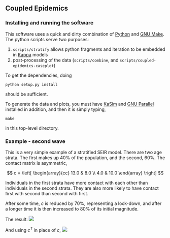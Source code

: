 ## Coupled Epidemics

### Installing and running the software

This software uses a quick and dirty combination of [Python] and [GNU Make]. The
python scripts serve two purposes:

  1. `scripts/stratify` allows python fragments and iteration to be embedded in [Kappa] models
  2. post-processing of the data (`scripts/combine`, and `scripts/coupled-epidemics-caseplot`)

To get the dependencies, doing

    python setup.py install

should be sufficient.

To generate the data and plots, you must have [KaSim] and [GNU Parallel] installed in addition, and
then it is simply typing,

    make

in this top-level directory.

### Example - second wave

This is a very simple example of a stratified SEIR model. There are two age strata. The first
makes up 40% of the population, and the second, 60%. The contact matrix is asymmetric,

$$
c = \left[
  \begin{array}{cc}
    13.0 & 8.0 \\
    4.0 & 10.0
  \end{array}
\right]
$$

Individuals in the first strata have more contact with each other than individuals in the 
second strata. They are also more likely to have contact first with second than second with
first.

After some time, $c$ is reduced by 70%, representing a lock-down, and after a longer time
it is then increased to 80% of its initial magnitude.

The result:
<image src="https://wwaites.github.io/coupled-epidemics/plots/second-wave.png" />

And using $c^T$ in place of $c$,
<image src="https://wwaites.github.io/coupled-epidemics/plots/second-wave-T.png" />

[Python]: https://python.org/
[GNU Make]: https://www.gnu.org/software/make
[GNU Parallel]: https://www.gnu.org/software/parallel
[Kappa]: https://kappalanguage.org/
[KaSim]: https://kappalanguage.org/download

<script type="text/javascript" async src="https://cdn.mathjax.org/mathjax/latest/MathJax.js?config=TeX-MML-AM_CHTML"></script>
<script type="text/javascript">
window.MathJax = {
  tex: {
    inlineMath: [['$', '$'], ['\\(', '\\)']]
  }
};
</script>


